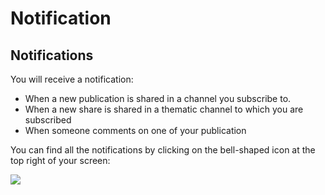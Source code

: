 # Notification

## **Notifications**


You will receive a notification:

- When a new  publication is shared in a channel you subscribe to.
- When a new share is shared in a thematic channel to which you are subscribed
- When someone comments on one of your publication

You can find all the notifications by clicking on the bell-shaped icon
 at the top right of your screen:



![](https://cocoom.com/wp-content/uploads/2020/04/Capture-d%E2%80%99%C3%A9cran-2020-05-07-%C3%A0-14.00.44.png)



